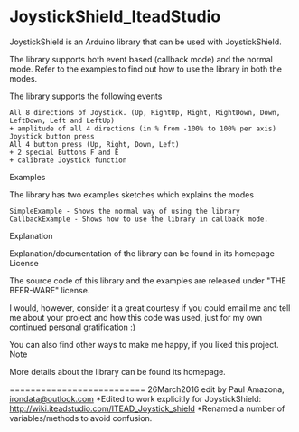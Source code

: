 JoystickShield_IteadStudio
==========================

JoystickShield is an Arduino library that can be used with JoystickShield.

The library supports both event based (callback mode) and the normal mode. Refer to the examples to find out how to use the library in both the modes.

The library supports the following events

    All 8 directions of Joystick. (Up, RightUp, Right, RightDown, Down, LeftDown, Left and LeftUp)
    + amplitude of all 4 directions (in % from -100% to 100% per axis)
    Joystick button press
    All 4 button press (Up, Right, Down, Left)
    + 2 special Buttons F and E
    + calibrate Joystick function

Examples

The library has two examples sketches which explains the modes

    SimpleExample - Shows the normal way of using the library
    CallbackExample - Shows how to use the library in callback mode.

Explanation

Explanation/documentation of the library can be found in its homepage
License

The source code of this library and the examples are released under "THE BEER-WARE" license.

I would, however, consider it a great courtesy if you could email me and tell me about your project and how this code was used, just for my own continued personal gratification :)

You can also find other ways to make me happy, if you liked this project.
Note

More details about the library can be found its homepage.

==========================
26March2016 edit by Paul Amazona, irondata@outlook.com
*Edited to work explicitly for JoystickShield: http://wiki.iteadstudio.com/ITEAD_Joystick_shield
*Renamed a number of variables/methods to avoid confusion.